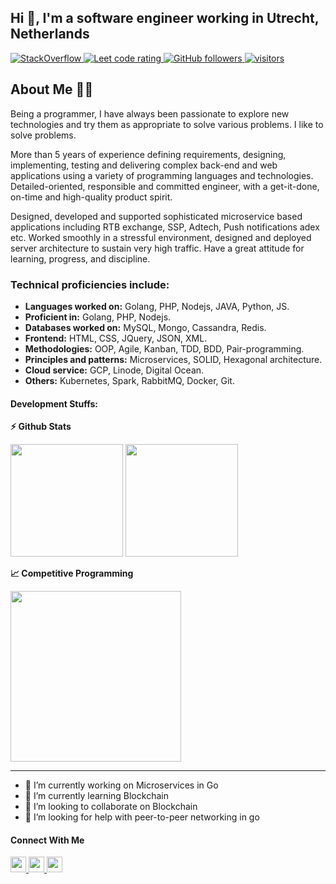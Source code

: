 
## Hi 👋, I'm a software engineer working in Utrecht, Netherlands

<p align="left">
  <a href="https://stackoverflow.com/users/3615504/reoxey">
    <img alt="StackOverflow"
src="https://stackoverflow-badge.vercel.app/?userID=3615504" />
  </a>
   <a href="https://leetcode.com/reoxey">
    <img src="https://cp-logo.vercel.app/leetcode/reoxey" alt="Leet code rating" />
  </a>
  <a href="https://github.com/reoxey?tab=followers">
    <img alt="GitHub followers" src="https://img.shields.io/github/followers/reoxey?color=green&logo=github">
  </a>
  <a href="https://github.com/reoxey">
    <img src="https://komarev.com/ghpvc/?username=reoxey" alt="visitors" />
  </a>

</p>

## About Me :man_technologist:

Being a programmer, I have always been passionate to explore new technologies and try them as appropriate to solve various problems. I like to solve problems.

More than 5 years of experience defining requirements, designing, implementing, testing and delivering complex back-end and web applications using a variety of programming languages and technologies. Detailed-oriented, responsible and committed engineer, with a get-it-done, on-time and high-quality product spirit.

Designed, developed and supported sophisticated microservice based applications including RTB exchange, SSP, Adtech, Push notifications adex etc. Worked smoothly in a stressful environment, designed and deployed server architecture to sustain very high traffic. Have a great attitude for learning, progress, and discipline.

### Technical proficiencies include:
- **Languages worked on:** Golang, PHP, Nodejs, JAVA, Python, JS.
- **Proficient in:** Golang, PHP, Nodejs.
- **Databases worked on:** MySQL, Mongo, Cassandra, Redis.
- **Frontend:** HTML, CSS, JQuery, JSON, XML.
- **Methodologies:** OOP, Agile, Kanban, TDD, BDD, Pair-programming.
- **Principles and patterns:** Microservices, SOLID, Hexagonal architecture.
- **Cloud service:** GCP, Linode, Digital Ocean.
- **Others:** Kubernetes, Spark, RabbitMQ, Docker, Git. 

#### Development Stuffs:

<b>⚡ Github Stats</b>
<p float="left">
<img height="180em" src="https://github-readme-stats.vercel.app/api?username=reoxey&show_icons=true&hide_border=true&&count_private=true&include_all_commits=true" /> 
<img height="180em" src="https://github-readme-stats.vercel.app/api/top-langs/?username=reoxey&show_icons=true&hide_border=true&layout=compact&langs_count=8"/>
</p>

<b>&#128200; Competitive Programming</b>
<p float="left">
<img height="273em" src="https://leetcard.jacoblin.cool/reoxey?theme=light&font=Karma&ext=contest" />
</p>

___

- 🔭 I’m currently working on Microservices in Go
- 🌱 I’m currently learning Blockchain
- 👯 I’m looking to collaborate on Blockchain
- 🤔 I’m looking for help with peer-to-peer networking in go

<!--
**reoxey/reoxey** is a ✨ _special_ ✨ repository because its `README.md` (this file) appears on your GitHub profile.

Here are some ideas to get you started:

- 🔭 I’m currently working on ...
- 🌱 I’m currently learning ...
- 👯 I’m looking to collaborate on ...
- 🤔 I’m looking for help with ...
- 💬 Ask me about ...
- 📫 How to reach me: ...
- 😄 Pronouns: ...
- ⚡ Fun fact: ...
-->

#### Connect With Me

<p left="center">
<a href="https://twitter.com/reoxey">
  <img src="https://img.shields.io/badge/twitter-%231DA1F2.svg?&style=for-the-badge&logo=twitter&logoColor=white" height=25>
</a> 
<a href="https://www.linkedin.com/in/reoxey">
  <img src="https://img.shields.io/badge/linkedin-%230077B5.svg?&style=for-the-badge&logo=linkedin&logoColor=white" height=25>
</a> 
<a href="mailto:hemrajkerkar@gmail.com">
  <img src="	https://img.shields.io/badge/Gmail-D14836?style=for-the-badge&logo=gmail&logoColor=white" height=25>
</a>
</p>
